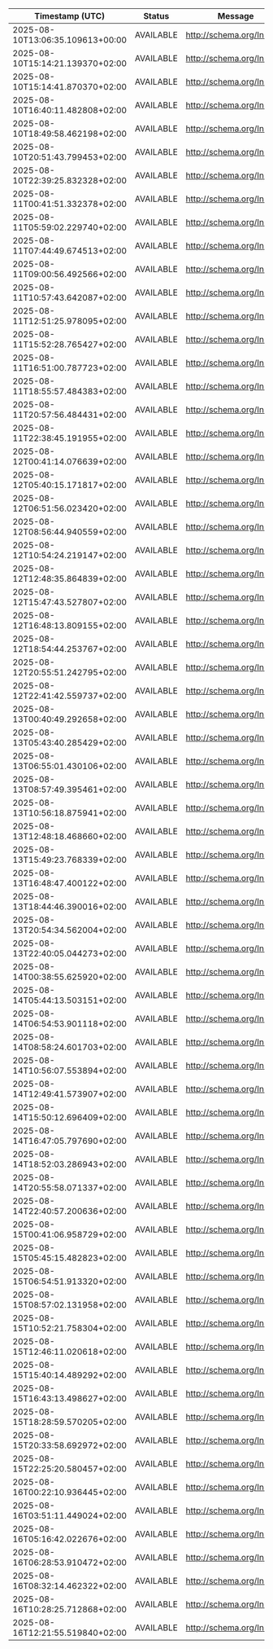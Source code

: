| Timestamp (UTC) | Status | Message |
|---|---|---|
| 2025-08-10T13:06:35.109613+00:00 | AVAILABLE | http://schema.org/InStock |
| 2025-08-10T15:14:21.139370+02:00 | AVAILABLE | http://schema.org/InStock |
| 2025-08-10T15:14:41.870370+02:00 | AVAILABLE | http://schema.org/InStock |
| 2025-08-10T16:40:11.482808+02:00 | AVAILABLE | http://schema.org/InStock |
| 2025-08-10T18:49:58.462198+02:00 | AVAILABLE | http://schema.org/InStock |
| 2025-08-10T20:51:43.799453+02:00 | AVAILABLE | http://schema.org/InStock |
| 2025-08-10T22:39:25.832328+02:00 | AVAILABLE | http://schema.org/InStock |
| 2025-08-11T00:41:51.332378+02:00 | AVAILABLE | http://schema.org/InStock |
| 2025-08-11T05:59:02.229740+02:00 | AVAILABLE | http://schema.org/InStock |
| 2025-08-11T07:44:49.674513+02:00 | AVAILABLE | http://schema.org/InStock |
| 2025-08-11T09:00:56.492566+02:00 | AVAILABLE | http://schema.org/InStock |
| 2025-08-11T10:57:43.642087+02:00 | AVAILABLE | http://schema.org/InStock |
| 2025-08-11T12:51:25.978095+02:00 | AVAILABLE | http://schema.org/InStock |
| 2025-08-11T15:52:28.765427+02:00 | AVAILABLE | http://schema.org/InStock |
| 2025-08-11T16:51:00.787723+02:00 | AVAILABLE | http://schema.org/InStock |
| 2025-08-11T18:55:57.484383+02:00 | AVAILABLE | http://schema.org/InStock |
| 2025-08-11T20:57:56.484431+02:00 | AVAILABLE | http://schema.org/InStock |
| 2025-08-11T22:38:45.191955+02:00 | AVAILABLE | http://schema.org/InStock |
| 2025-08-12T00:41:14.076639+02:00 | AVAILABLE | http://schema.org/InStock |
| 2025-08-12T05:40:15.171817+02:00 | AVAILABLE | http://schema.org/InStock |
| 2025-08-12T06:51:56.023420+02:00 | AVAILABLE | http://schema.org/InStock |
| 2025-08-12T08:56:44.940559+02:00 | AVAILABLE | http://schema.org/InStock |
| 2025-08-12T10:54:24.219147+02:00 | AVAILABLE | http://schema.org/InStock |
| 2025-08-12T12:48:35.864839+02:00 | AVAILABLE | http://schema.org/InStock |
| 2025-08-12T15:47:43.527807+02:00 | AVAILABLE | http://schema.org/InStock |
| 2025-08-12T16:48:13.809155+02:00 | AVAILABLE | http://schema.org/InStock |
| 2025-08-12T18:54:44.253767+02:00 | AVAILABLE | http://schema.org/InStock |
| 2025-08-12T20:55:51.242795+02:00 | AVAILABLE | http://schema.org/InStock |
| 2025-08-12T22:41:42.559737+02:00 | AVAILABLE | http://schema.org/InStock |
| 2025-08-13T00:40:49.292658+02:00 | AVAILABLE | http://schema.org/InStock |
| 2025-08-13T05:43:40.285429+02:00 | AVAILABLE | http://schema.org/InStock |
| 2025-08-13T06:55:01.430106+02:00 | AVAILABLE | http://schema.org/InStock |
| 2025-08-13T08:57:49.395461+02:00 | AVAILABLE | http://schema.org/InStock |
| 2025-08-13T10:56:18.875941+02:00 | AVAILABLE | http://schema.org/InStock |
| 2025-08-13T12:48:18.468660+02:00 | AVAILABLE | http://schema.org/InStock |
| 2025-08-13T15:49:23.768339+02:00 | AVAILABLE | http://schema.org/InStock |
| 2025-08-13T16:48:47.400122+02:00 | AVAILABLE | http://schema.org/InStock |
| 2025-08-13T18:44:46.390016+02:00 | AVAILABLE | http://schema.org/InStock |
| 2025-08-13T20:54:34.562004+02:00 | AVAILABLE | http://schema.org/InStock |
| 2025-08-13T22:40:05.044273+02:00 | AVAILABLE | http://schema.org/InStock |
| 2025-08-14T00:38:55.625920+02:00 | AVAILABLE | http://schema.org/InStock |
| 2025-08-14T05:44:13.503151+02:00 | AVAILABLE | http://schema.org/InStock |
| 2025-08-14T06:54:53.901118+02:00 | AVAILABLE | http://schema.org/InStock |
| 2025-08-14T08:58:24.601703+02:00 | AVAILABLE | http://schema.org/InStock |
| 2025-08-14T10:56:07.553894+02:00 | AVAILABLE | http://schema.org/InStock |
| 2025-08-14T12:49:41.573907+02:00 | AVAILABLE | http://schema.org/InStock |
| 2025-08-14T15:50:12.696409+02:00 | AVAILABLE | http://schema.org/InStock |
| 2025-08-14T16:47:05.797690+02:00 | AVAILABLE | http://schema.org/InStock |
| 2025-08-14T18:52:03.286943+02:00 | AVAILABLE | http://schema.org/InStock |
| 2025-08-14T20:55:58.071337+02:00 | AVAILABLE | http://schema.org/InStock |
| 2025-08-14T22:40:57.200636+02:00 | AVAILABLE | http://schema.org/InStock |
| 2025-08-15T00:41:06.958729+02:00 | AVAILABLE | http://schema.org/InStock |
| 2025-08-15T05:45:15.482823+02:00 | AVAILABLE | http://schema.org/InStock |
| 2025-08-15T06:54:51.913320+02:00 | AVAILABLE | http://schema.org/InStock |
| 2025-08-15T08:57:02.131958+02:00 | AVAILABLE | http://schema.org/InStock |
| 2025-08-15T10:52:21.758304+02:00 | AVAILABLE | http://schema.org/InStock |
| 2025-08-15T12:46:11.020618+02:00 | AVAILABLE | http://schema.org/InStock |
| 2025-08-15T15:40:14.489292+02:00 | AVAILABLE | http://schema.org/InStock |
| 2025-08-15T16:43:13.498627+02:00 | AVAILABLE | http://schema.org/InStock |
| 2025-08-15T18:28:59.570205+02:00 | AVAILABLE | http://schema.org/InStock |
| 2025-08-15T20:33:58.692972+02:00 | AVAILABLE | http://schema.org/InStock |
| 2025-08-15T22:25:20.580457+02:00 | AVAILABLE | http://schema.org/InStock |
| 2025-08-16T00:22:10.936445+02:00 | AVAILABLE | http://schema.org/InStock |
| 2025-08-16T03:51:11.449024+02:00 | AVAILABLE | http://schema.org/InStock |
| 2025-08-16T05:16:42.022676+02:00 | AVAILABLE | http://schema.org/InStock |
| 2025-08-16T06:28:53.910472+02:00 | AVAILABLE | http://schema.org/InStock |
| 2025-08-16T08:32:14.462322+02:00 | AVAILABLE | http://schema.org/InStock |
| 2025-08-16T10:28:25.712868+02:00 | AVAILABLE | http://schema.org/InStock |
| 2025-08-16T12:21:55.519840+02:00 | AVAILABLE | http://schema.org/InStock |
